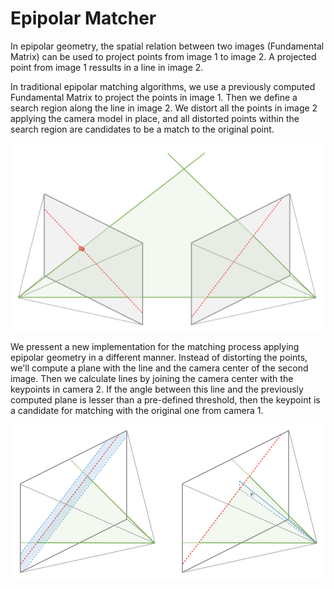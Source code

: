 # Epipolar Matcher
In epipolar geometry, the spatial relation between two images (Fundamental Matrix) can be used to project points from image 1 to image 2.
A projected point from image 1 ressults in a line in image 2.

In traditional epipolar matching algorithms, we use a previously computed Fundamental Matrix to project the points in image 1.
Then we define a search region along the line in image 2. We distort all the points in image 2 applying the camera model in place, and all distorted points within the search region are candidates to be a match to the original point.

![Screenshot](.epipolar1.png)


We pressent a new implementation for the matching process applying epipolar geometry in a different manner. Instead of distorting the points, we'll compute a plane with the line and the camera center of the second image. Then we calculate lines by joining the camera center with the keypoints in camera 2. If the angle between this line and the previously computed plane is lesser than a pre-defined threshold, then the keypoint is a candidate for matching with the original one from camera 1.

![Screenshot](.epipolar2.png)

